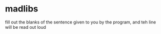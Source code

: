 # madlibs
 fill out the blanks of the sentence given to you by the program, and teh line will be read out loud
